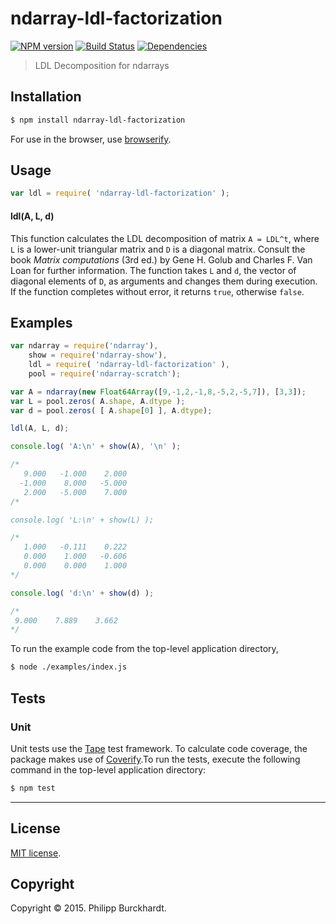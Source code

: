 ndarray-ldl-factorization
===
[![NPM version][npm-image]][npm-url]
[![Build Status][travis-image]][travis-url]
[![Dependencies][dependencies-image]][dependencies-url]

> LDL Decomposition for ndarrays

## Installation

``` bash
$ npm install ndarray-ldl-factorization
```

For use in the browser, use [browserify](https://github.com/substack/node-browserify).


## Usage

``` javascript
var ldl = require( 'ndarray-ldl-factorization' );
```

#### ldl(A, L, d)

This function calculates the LDL decomposition of matrix `A = LDL^t`, where `L` is a lower-unit triangular matrix and `D` is a diagonal matrix. Consult the book *Matrix computations* (3rd ed.) by Gene H. Golub and Charles F. Van Loan for further information. The function takes `L` and `d`, the vector of diagonal elements of `D`, as arguments and changes them during execution. If the function completes without error, it returns `true`, otherwise `false`.

## Examples

``` javascript
var ndarray = require('ndarray'),
	show = require('ndarray-show'),
	ldl = require( 'ndarray-ldl-factorization' ),
	pool = require('ndarray-scratch');

var A = ndarray(new Float64Array([9,-1,2,-1,8,-5,2,-5,7]), [3,3]);
var L = pool.zeros( A.shape, A.dtype );
var d = pool.zeros( [ A.shape[0] ], A.dtype);

ldl(A, L, d);

console.log( 'A:\n' + show(A), '\n' );

/*  
   9.000   -1.000    2.000
  -1.000    8.000   -5.000
   2.000   -5.000    7.000
/*

console.log( 'L:\n' + show(L) );

/*
   1.000   -0.111    0.222
   0.000    1.000   -0.606
   0.000    0.000    1.000
*/

console.log( 'd:\n' + show(d) );

/*
 9.000    7.889    3.662
*/

```

To run the example code from the top-level application directory,

``` bash
$ node ./examples/index.js
```

## Tests

### Unit

Unit tests use the [Tape](https://github.com/substack/tape) test framework. To calculate code coverage, the package makes use of [Coverify](https://github.com/substack/coverify).To run the tests, execute the following command in the top-level application directory:

``` bash
$ npm test
```

---
## License

[MIT license](http://opensource.org/licenses/MIT).


## Copyright

Copyright &copy; 2015. Philipp Burckhardt.

[npm-image]: http://img.shields.io/npm/v/ndarray-ldl-factorization.svg
[npm-url]: https://npmjs.org/package/ndarray-ldl-factorization

[travis-image]:  https://travis-ci.org/scijs/ndarray-ldl-factorization.svg
[travis-url]:  https://travis-ci.org/scijs/ndarray-ldl-factorization

[dependencies-image]:http://img.shields.io/david/scijs/ndarray-ldl-factorization.svg
[dependencies-url]: https://david-dm.org/scijs/ndarray-ldl-factorization
